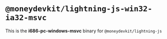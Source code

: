 # `@moneydevkit/lightning-js-win32-ia32-msvc`

This is the **i686-pc-windows-msvc** binary for `@moneydevkit/lightning-js`
